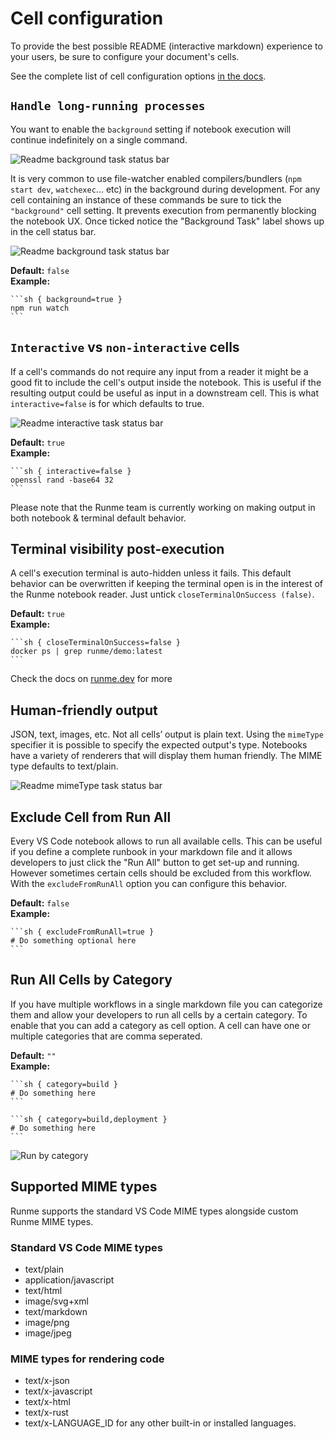 # Cell configuration

To provide the best possible README (interactive markdown) experience to your users, be sure to configure your document's cells.

See the complete list of cell configuration options [in the docs](https://docs.runme.dev/configuration#cell-level-options).

## `Handle long-running processes`

You want to enable the `background` setting if notebook execution will continue indefinitely on a single command.

![Readme background task status bar](https://github.com/stateful/docs.runme.dev/blob/2518b5a70ccf586b671712027e4e1d74fbdc0750/static/img/long-running-process.png?raw=true)

It is very common to use file-watcher enabled compilers/bundlers (`npm start dev`, `watchexec`... etc) in the background during development. For any cell containing an instance of these commands be sure to tick the `"background"` cell setting. It prevents execution from permanently blocking the notebook UX. Once ticked notice the "Background Task" label shows up in the cell status bar.

![Readme background task status bar](https://github.com/stateful/docs.runme.dev/blob/2518b5a70ccf586b671712027e4e1d74fbdc0750/static/img/background-task-process.png?raw=true)

**Default:** `false`<br />
**Example:**

    ```sh { background=true }
    npm run watch
    ```

## `Interactive` vs `non-interactive` cells

If a cell's commands do not require any input from a reader it might be a good fit to include the cell's output inside the notebook. This is useful if the resulting output could be useful as input in a downstream cell. This is what `interactive=false` is for which defaults to true.

![Readme interactive task status bar](https://github.com/stateful/docs.runme.dev/blob/2518b5a70ccf586b671712027e4e1d74fbdc0750/static/img/interactive-execution.png?raw=true)

**Default:** `true`<br />
**Example:**

    ```sh { interactive=false }
    openssl rand -base64 32
    ```
Please note that the Runme team is currently working on making output in both notebook & terminal default behavior.

## Terminal visibility post-execution

A cell's execution terminal is auto-hidden unless it fails. This default behavior can be overwritten if keeping the terminal open is in the interest of the Runme notebook reader. Just untick `closeTerminalOnSuccess (false)`.

**Default:** `true`<br />
**Example:**

    ```sh { closeTerminalOnSuccess=false }
    docker ps | grep runme/demo:latest
    ```

Check the docs on [runme.dev](https://runme.dev/docs/annotations) for more

## Human-friendly output

JSON, text, images, etc. Not all cells’ output is plain text. Using the `mimeType` specifier it is possible to specify the expected output's type. Notebooks have a variety of renderers that will display them human friendly. The MIME type defaults to text/plain.

![Readme mimeType task status bar](https://github.com/stateful/docs.runme.dev/blob/2518b5a70ccf586b671712027e4e1d74fbdc0750/static/img/human-centric-output.png?raw=true)

## Exclude Cell from Run All

Every VS Code notebook allows to run all available cells. This can be useful if you define a complete runbook in your markdown file and it allows developers to just click the "Run All" button to get set-up and running. However sometimes certain cells should be excluded from this workflow. With the `excludeFromRunAll` option you can configure this behavior.

**Default:** `false`<br />
**Example:**

    ```sh { excludeFromRunAll=true }
    # Do something optional here
    ```

## Run All Cells by Category

If you have multiple workflows in a single markdown file you can categorize them and allow your developers to run all cells by a certain category. To enable that you can add a category as cell option. A cell can have one or multiple categories that are comma seperated.

**Default:** `""`<br />
**Example:**

    ```sh { category=build }
    # Do something here
    ```

    ```sh { category=build,deployment }
    # Do something here
    ```

![Run by category](https://github.com/stateful/docs.runme.dev/blob/2518b5a70ccf586b671712027e4e1d74fbdc0750/static/img/categories.gif?raw=true)

## Supported MIME types

Runme supports the standard VS Code MIME types alongside custom Runme MIME types.

### Standard VS Code MIME types

- text/plain
- application/javascript
- text/html
- image/svg+xml
- text/markdown
- image/png
- image/jpeg

### MIME types for rendering code

- text/x-json
- text/x-javascript
- text/x-html
- text/x-rust
- text/x-LANGUAGE_ID for any other built-in or installed languages.
